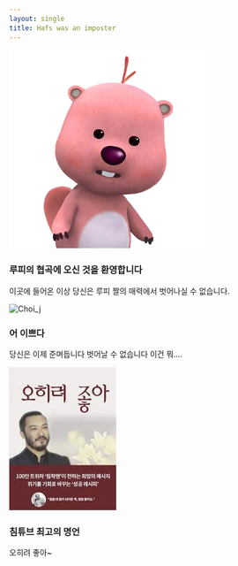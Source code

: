 ```yaml
---
layout: single
title: Hafs was an imposter
---
```

![lupy](/assets/images/lupy.png)
### 루피의 협곡에 오신 것을 환영합니다
이곳에 들어온 이상 당신은 루피 짤의 매력에서 벗어나실 수 없습니다.

![Choi_j][meme]

[meme]: https://m.post.naver.com/viewer/postView.nhn?volumeNo=31237885&memberNo=11461118&vType=VERTICAL#
### 어 이쁘다
당신은 이제 준며듭니다
벗어날 수 없습니다
이건 뭐....

[![5he_ryeo_Joa](/assets/images/5he_ryeo_Joa.jpg "오히려 좋아~")](https://www.google.com/url?sa=i&url=https%3A%2F%2Fblog.naver.com%2FPostView.nhn%3FblogId%3Dchoiyun9873%26logNo%3D222274703367%26parentCategoryNo%3D%26categoryNo%3D10%26viewDate%3D%26isShowPopularPosts%3Dfalse%26from%3DpostView&psig=AOvVaw2bo6sHUPf_G468rUUyaY4j&ust=1620365330458000&source=images&cd=vfe&ved=0CAIQjRxqFwoTCJDTu7KptPACFQAAAAAdAAAAABAJ)
### 침튜브 최고의 명언
오히려 좋아~
